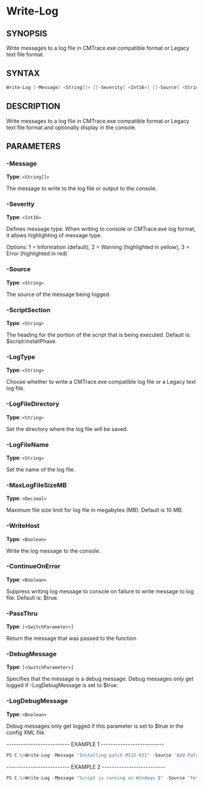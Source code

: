 Write-Log
=========

SYNOPSIS
--------

Write messages to a log file in CMTrace.exe compatible format or Legacy
text file format.

SYNTAX
------

```powershell
Write-Log [-Message] <String[]> [[-Severity] <Int16>] [[-Source] <String>] [[-ScriptSection] <String>] [[-LogType] <String>] [[-LogFileDirectory] <String>] [[-LogFileName] <String>] [[-MaxLogFileSizeMB] <Decimal>] [[-WriteHost] <Boolean>] [[-ContinueOnError] <Boolean>] [[-PassThru]] [[-DebugMessage]] [[-LogDebugMessage] <Boolean>] [<CommonParameters>]
```

DESCRIPTION
-----------

Write messages to a log file in CMTrace.exe compatible format or Legacy
text file format and optionally display in the console.

PARAMETERS
----------

### -Message

**Type**: `<String[]>`

The message to write to the log file or output to the console.

### -Severity

**Type**: `<Int16>`

Defines message type. When writing to console or CMTrace.exe log format,
it allows highlighting of message type.

Options: 1 = Information (default), 2 = Warning (highlighted in yellow),
3 = Error (highlighted in red)

### -Source

**Type**: `<String>`

The source of the message being logged.

### -ScriptSection

**Type**: `<String>`

The heading for the portion of the script that is being executed.
Default is: $script:installPhase.

### -LogType

**Type**: `<String>`

Choose whether to write a CMTrace.exe compatible log file or a Legacy
text log file.

### -LogFileDirectory

**Type**: `<String>`

Set the directory where the log file will be saved.

### -LogFileName

**Type**: `<String>`

Set the name of the log file.

### -MaxLogFileSizeMB

**Type**: `<Decimal>`

Maximum file size limit for log file in megabytes (MB). Default is 10
MB.

### -WriteHost

**Type**: `<Boolean>`

Write the log message to the console.

### -ContinueOnError

**Type**: `<Boolean>`

Suppress writing log message to console on failure to write message to
log file. Default is: $true.

### -PassThru

**Type**: `[<SwitchParameter>]`

Return the message that was passed to the function

### -DebugMessage

**Type**: `[<SwitchParameter>]`

Specifies that the message is a debug message. Debug messages only get
logged if -LogDebugMessage is set to $true.

### -LogDebugMessage

**Type**: `<Boolean>`

Debug messages only get logged if this parameter is set to $true in the
config XML file.

-------------------------- EXAMPLE 1 --------------------------

```powershell
PS C:\>Write-Log -Message "Installing patch MS15-031" -Source 'Add-Patch' -LogType 'CMTrace'
```

-------------------------- EXAMPLE 2 --------------------------

```powershell
PS C:\>Write-Log -Message "Script is running on Windows 8" -Source 'Test-ValidOS' -LogType 'Legacy'
```
